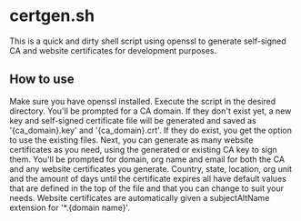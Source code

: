 # certgen.sh

This is a quick and dirty shell script using openssl to generate self-signed CA and website certificates for development purposes.

## How to use

Make sure you have openssl installed.
Execute the script in the desired directory. You'll be prompted for a CA domain. If they don't exist yet, a new key and self-signed certificate file will be generated and saved as '{ca_domain}.key' and '{ca_domain}.crt'. If they do exist, you get the option to use the existing files.
Next, you can generate as many website certificates as you need, using the generated or existing CA key to sign them. 
You'll be prompted for domain, org name and email for both the CA and any website certificates you generate. Country, state, location, org unit and the amount of days until the certificate expires all have default values that are defined in the top of the file and that you can change to suit your needs.
Website certificates are automatically given a subjectAltName extension for '*.{domain name}'.